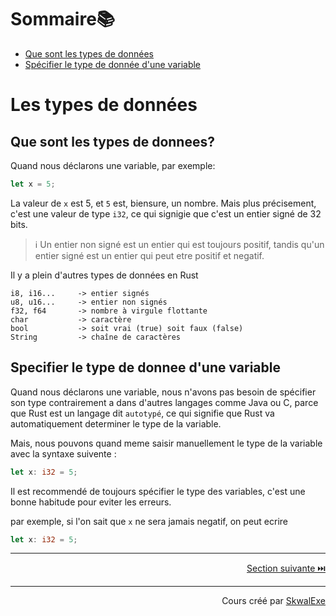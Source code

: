 # Sommaire📚
- [Que sont les types de données](#que-sont-les-types-de-donnees)
- [Spécifier le type de donnée d'une variable](#specifier-le-type-de-donnee-dune-variable)


# Les types de données
## Que sont les types de donnees?
Quand nous déclarons une variable, par exemple:
```rust
let x = 5;
```
La valeur de `x` est 5, et `5` est, biensure, un nombre.
Mais plus précisement, c'est une valeur de type `i32`, ce qui signigie que c'est un entier signé de 32 bits.

> ℹ️ Un entier non signé est un entier qui est toujours positif, tandis qu'un entier signé est un entier qui peut etre positif et negatif.

Il y a plein d'autres types de données en Rust
```
i8, i16...     -> entier signés
u8, u16...     -> entier non signés
f32, f64       -> nombre à virgule flottante
char           -> caractère
bool           -> soit vrai (true) soit faux (false)
String         -> chaîne de caractères
```

## Specifier le type de donnee d'une variable

Quand nous déclarons une variable, nous n'avons pas besoin de spécifier son type contrairement a dans d'autres langages comme Java ou C, parce que Rust est un langage dit `autotypé`, ce qui signifie que Rust va automatiquement determiner le type de la variable.

Mais, nous pouvons quand meme saisir manuellement le type de la variable avec la syntaxe suivente :
```rust
let x: i32 = 5;
```

Il est recommendé de toujours spécifier le type des variables, c'est une bonne habitude pour eviter les erreurs.

par exemple, si l'on sait que `x` ne sera jamais negatif, on peut ecrire
```rust
let x: i32 = 5;
```





---

<p align="right"><a href="https://github.com/SkwalExe/apprendre-rust/tree/main/cours/les-structures-conditionnelles">Section suivante ⏭️</a></p>


---


<p align="right">Cours créé par <a href="https://github.com/SkwalExe/" target="_blank">SkwalExe</a></p>